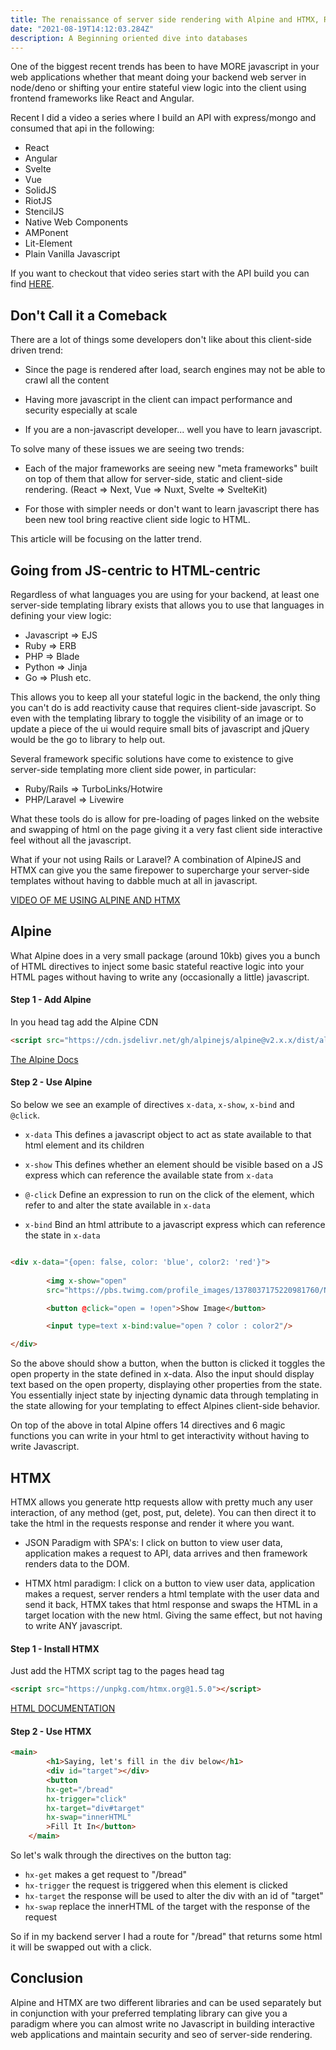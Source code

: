 ```yaml
---
title: The renaissance of server side rendering with Alpine and HTMX, Reactivity with Minimal JS
date: "2021-08-19T14:12:03.284Z"
description: A Beginning oriented dive into databases
---
```


One of the biggest recent trends has been to have MORE javascript in your web applications whether that meant doing your backend web server in node/deno or shifting your entire stateful view logic into the client using frontend frameworks like React and Angular.

Recent I did a video a series where I build an API with express/mongo and consumed that api in the following:
- React
- Angular
- Svelte
- Vue
- SolidJS
- RiotJS
- StencilJS
- Native Web Components
- AMPonent
- Lit-Element
- Plain Vanilla Javascript

If you want to checkout that video series start with the API build you can find [HERE](https://youtu.be/tAjfO5hIzY8).

## Don't Call it a Comeback

There are a lot of things some developers don't like about this client-side driven trend:

- Since the page is rendered after load, search engines may not be able to crawl all the content

- Having more javascript in the client can impact performance and security especially at scale

- If you are a non-javascript developer... well you have to learn javascript.

To solve many of these issues we are seeing two trends:

- Each of the major frameworks are seeing new "meta frameworks" built on top of them that allow for server-side, static and client-side rendering. (React => Next, Vue => Nuxt, Svelte => SvelteKit)

- For those with simpler needs or don't want to learn javascript there has been new tool bring reactive client side logic to HTML.

This article will be focusing on the latter trend.

## Going from JS-centric to HTML-centric

Regardless of what languages you are using for your backend, at least one server-side templating library exists that allows you to use that languages in defining your view logic:

- Javascript => EJS
- Ruby => ERB
- PHP => Blade
- Python => Jinja
- Go => Plush
etc.

This allows you to keep all your stateful logic in the backend, the only thing you can't do is add reactivity cause that requires client-side javascript. So even with the templating library to toggle the visibility of an image or to update a piece of the ui would require small bits of javascript and jQuery would be the go to library to help out.

Several framework specific solutions have come to existence to give server-side templating more client side power, in particular:

- Ruby/Rails => TurboLinks/Hotwire
- PHP/Laravel => Livewire

What these tools do is allow for pre-loading of pages linked on the website and swapping of html on the page giving it a very fast client side interactive feel without all the javascript.

What if your not using Rails or Laravel? A combination of AlpineJS and HTMX can give you the same firepower to supercharge your server-side templates without having to dabble much at all in javascript.

[VIDEO OF ME USING ALPINE AND HTMX](https://youtu.be/LiwcdDfnJMc)

## Alpine

What Alpine does in a very small package (around 10kb) gives you a bunch of HTML directives to inject some basic stateful reactive logic into your HTML pages without having to write any (occasionally a little) javascript.

#### Step 1 - Add Alpine

In you head tag add the Alpine CDN

```html
<script src="https://cdn.jsdelivr.net/gh/alpinejs/alpine@v2.x.x/dist/alpine.min.js" defer></script>
```

[The Alpine Docs](https://github.com/alpinejs/alpine/tree/v2.8.2#x-bind)

#### Step 2 - Use Alpine

So below we see an example of directives `x-data`, `x-show`, `x-bind` and `@click`.

- `x-data` This defines a javascript object to act as state available to that html element and its children

- `x-show` This defines whether an element should be visible based on a JS express which can reference the available state from `x-data`

- `@-click` Define an expression to run on the click of the element, which refer to and alter the state available in `x-data`

- `x-bind` Bind an html attribute to a javascript express which can reference the state in `x-data`

```html

<div x-data="{open: false, color: 'blue', color2: 'red'}">
        
        <img x-show="open" 
        src="https://pbs.twimg.com/profile_images/1378037175220981760/NqJolFmD_400x400.jpg">

        <button @click="open = !open">Show Image</button>

        <input type=text x-bind:value="open ? color : color2"/>

</div>

```

So the above should show a button, when the button is clicked it toggles the open property in the state defined in x-data. Also the input should display text based on the open property, displaying other properties from the state. You essentially inject state by injecting dynamic data through templating in the state allowing for your templating to effect Alpines client-side behavior.

On top of the above in total Alpine offers 14 directives and 6 magic functions you can write in your html to get interactivity without having to write Javascript.

## HTMX

HTMX allows you generate http requests allow with pretty much any user interaction, of any method (get, post, put, delete). You can then direct it to take the html in the requests response and render it where you want.

- JSON Paradigm with SPA's: I click on button to view user data, application makes a request to API, data arrives and then framework renders data to the DOM.

- HTMX html paradigm: I click on a button to view user data, application makes a request, server renders a html template with the user data and send it back, HTMX takes that html response and swaps the HTML in a target location with the new html. Giving the same effect, but not having to write ANY javascript.

#### Step 1 - Install HTMX

Just add the HTMX script tag to the pages head tag

```html
<script src="https://unpkg.com/htmx.org@1.5.0"></script>
```

[HTML DOCUMENTATION](https://htmx.org/)

#### Step 2 - Use HTMX

```html
<main>
        <h1>Saying, let's fill in the div below</h1>
        <div id="target"></div>
        <button 
        hx-get="/bread" 
        hx-trigger="click"
        hx-target="div#target"
        hx-swap="innerHTML"
        >Fill It In</button>
    </main>
```

So let's walk through the directives on the button tag:

- `hx-get` makes a get request to "/bread"
- `hx-trigger` the request is triggered when this element is clicked
- `hx-target` the response will be used to alter the div with an id of "target"
- `hx-swap` replace the innerHTML of the target with the response of the request

So if in my backend server I had a route for "/bread" that returns some html it will be swapped out with a click.

## Conclusion

Alpine and HTMX are two different libraries and can be used separately but in conjunction with your preferred templating library can give you a paradigm where you can almost write no Javascript in building interactive web applications and maintain security and seo of server-side rendering.